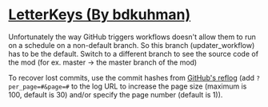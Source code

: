 # [LetterKeys (By bdkuhman)](https://github.com/bdkuhman/LetterKeys)

Unfortunately the way GitHub triggers workflows doesn't allow them to run on a schedule on a non-default branch. So this branch (updater_workflow) has to be the default. Switch to a different branch to see the source code of the mod (for ex. master -> the master branch of the mod)

To recover lost commits, use the commit hashes from [GitHub's reflog](https://api.github.com/repos/KtaneModules/LetterKeys-bdkuhman/events) (add `?per_page=#&page=#` to the log URL to increase the page size (maximum is 100, default is 30) and/or specify the page number (default is 1)).
